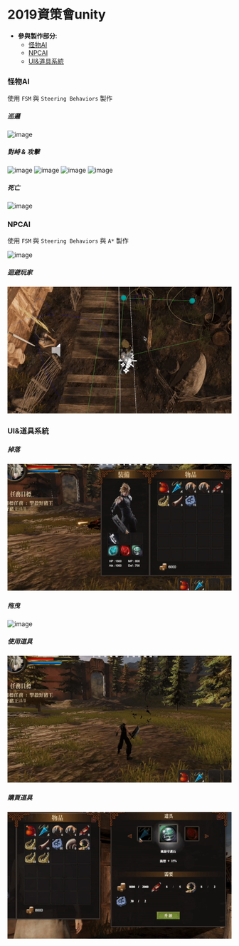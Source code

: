 # 2019資策會unity
* **參與製作部分**:
  * [怪物AI](#怪物AI)
  * [NPCAI](#NPCAI)
  * [UI&道具系統](#UI&道具系統)


### 怪物AI 
使用 `FSM`  與  `Steering Behaviors` 製作

##### 巡邏
![image](https://github.com/navy0019/2019-unity/blob/master/gif/wonder.gif)


##### 對峙 & 攻擊
![image](https://github.com/navy0019/2019-unity/blob/master/gif/atk01.gif)
![image](https://github.com/navy0019/2019-unity/blob/master/gif/atk04.gif)
![image](https://github.com/navy0019/2019-unity/blob/master/gif/atk03.gif)
![image](https://github.com/navy0019/2019-unity/blob/master/gif/atk02.gif)


##### 死亡
![image](https://github.com/navy0019/2019-unity/blob/master/gif/dead.gif)

### NPCAI
使用 `FSM`  與  `Steering Behaviors` 與  `A*` 製作

![image](https://github.com/navy0019/2019-unity/blob/master/gif/npcWalk.gif)

##### 迴避玩家
![image](https://github.com/navy0019/2019-unity/blob/master/gif/npcAvoid.gif)


### UI&道具系統
##### 掉落
![image](https://github.com/navy0019/2019-unity/blob/master/gif/dropReward.gif)

##### 拖曳
![image](https://github.com/navy0019/2019-unity/blob/master/gif/UIdrag.gif)

##### 使用道具
![image](https://github.com/navy0019/2019-unity/blob/master/gif/useItem.gif)

##### 購買道具
![image](https://github.com/navy0019/2019-unity/blob/master/gif/UIbuy.gif)
